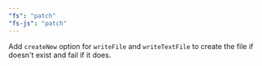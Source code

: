 ```yaml
---
"fs": "patch"
"fs-js": "patch"
---
```


Add `createNew` option for `writeFile` and `writeTextFile` to create the file if doesn't exist and fail if it does.
